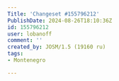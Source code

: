 ```yaml
---
Title: 'Changeset #155796212'
PublishDate: 2024-08-26T18:10:36Z
id: 155796212
user: lobanoff
comment: ''
created_by: JOSM/1.5 (19160 ru)
tags:
- Montenegro

---
```

